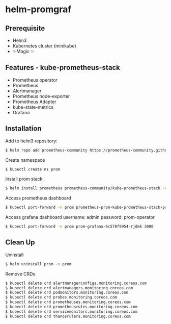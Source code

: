 # helm-promgraf
## Prerequisite

- Helm3
- Kubernetes cluster (minikube)
- ✨Magic ✨

## Features - kube-prometheus-stack

- Prometheus operator
- Prometheus
- Alertmanager
- Prometheus node-exporter
- Prometheus Adapter
- kube-state-metrics
- Grafana

## Installation

Add to helm3 repository:
```sh
$ helm repo add prometheus-community https://prometheus-community.github.io/helm-charts
```

Create namespace 
```sh
$ kubectl create ns prom
```

Install prom stack
```sh
$ helm install prometheus prometheus-community/kube-prometheus-stack -n prom
```

Access prometheus dashboard
```sh
$ kubectl port-forward -n prom prometheus-prom-kube-prometheus-stack-prometheus-0 9090
```

Access grafana dashboard
username: admin
password: prom-operator
```sh
$ kubectl port-forward -n prom prom-grafana-6c578f9954-rjdmk 3000
```

## Clean Up

Uninstall
```sh
$ helm uninstall prom -n prom
```

Remove CRDs
```sh
$ kubectl delete crd alertmanagerconfigs.monitoring.coreos.com
$ kubectl delete crd alertmanagers.monitoring.coreos.com
$ kubectl delete crd podmonitors.monitoring.coreos.com
$ kubectl delete crd probes.monitoring.coreos.com
$ kubectl delete crd prometheuses.monitoring.coreos.com
$ kubectl delete crd prometheusrules.monitoring.coreos.com
$ kubectl delete crd servicemonitors.monitoring.coreos.com
$ kubectl delete crd thanosrulers.monitoring.coreos.com
```
